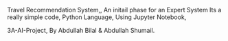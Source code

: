 Travel Recommendation System,, An initail phase for an Expert System
Its a really simple code,
Python Language,
Using Jupyter Notebook,

3A-AI-Project,
By Abdullah Bilal & Abdullah Shumail.
